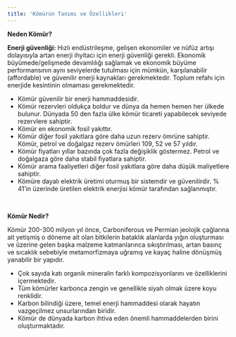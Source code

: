 ```yaml
---
title: 'Kömürün Tanımı ve Özellikleri'
---
```


<p><strong>Neden K&ouml;m&uuml;r?</strong></p>
<p><strong>Enerji g&uuml;venliği:</strong> Hızlı end&uuml;strileşme, gelişen ekonomiler ve n&uuml;f&uuml;z artışı dolayısıyla artan enerji ihyitacı i&ccedil;in enerji g&uuml;venliği gerekli. Ekonomik b&uuml;y&uuml;mede/gelişmede devamlılığı sağlamak ve ekonomik b&uuml;y&uuml;me performansının aynı seviyelerde tutulması i&ccedil;in m&uuml;mk&uuml;n, karşılanabilir (affordable) ve g&uuml;venilir enerji kaynakları gerekmektedir. Toplum refahı i&ccedil;in enerjide kesintinin olmaması gerekmektedir.</p>
<ul>
<li>K&ouml;m&uuml;r g&uuml;venilir bir enerji hammaddesidir.</li>
<li>K&ouml;m&uuml;r rezervleri olduk&ccedil;a boldur ve d&uuml;nya da hemen hemen her &uuml;lkede bulunur. D&uuml;nyada 50 den fazla &uuml;lke k&ouml;m&uuml;r ticareti yapabilecek seviyede rezervlere sahiptir.</li>
<li>K&ouml;m&uuml;r en ekonomik fosil yakıttır.</li>
<li>K&ouml;m&uuml;r diğer fosil yakıtlara g&ouml;re daha uzun rezerv &ouml;mr&uuml;ne sahiptir. K&ouml;m&uuml;r, petrol ve doğalgaz rezerv &ouml;m&uuml;rleri 109, 52 ve 57 yıldır.</li>
<li>K&ouml;m&uuml;r fiyatları yıllar bazında &ccedil;ok fazla değişiklik g&ouml;stermez. Petrol ve doğalgaza g&ouml;re daha stabil fiyatlara sahiptir.</li>
<li>K&ouml;m&uuml;r arama faaliyetleri diğer fosil yakıtlara g&ouml;re daha d&uuml;ş&uuml;k maliyetlere sahiptir.</li>
<li>K&ouml;m&uuml;re dayalı elektrik &uuml;retimi oturmuş bir sistemdir ve g&uuml;venilirdir. % 41&rsquo;in &uuml;zerinde &uuml;retilen elektrik enerjisi k&ouml;m&uuml;r tarafından sağlanmıştır.</li>
</ul>
<p>&nbsp;</p>
<p><strong>K&ouml;m&uuml;r Nedir?</strong></p>
<p>K&ouml;m&uuml;r 200-300 milyon yıl &ouml;nce, Carboniferous ve Permian jeolojik &ccedil;ağlarına ait yetişmiş o d&ouml;neme ait olan bitkilerin bataklık alanlarda yığın oluşturması ve &uuml;zerine gelen başka malzeme katmanlarınca sıkıştırılması, artan basın&ccedil; ve sıcaklık sebebiyle metamorfizmaya uğramış ve kaya&ccedil; haline d&ouml;n&uuml;şm&uuml;ş yanabilir bir yapıdır.</p>
<ul>
<li>&Ccedil;ok sayıda katı organik mineralin farklı kompozisyonlarını ve &ouml;zelliklerini i&ccedil;ermektedir.</li>
<li>T&uuml;m k&ouml;m&uuml;rler karbonca zengin ve genellikle siyah olmak &uuml;zere koyu renklidir.</li>
<li>Karbon bilindiği &uuml;zere, temel enerji hammaddesi olarak hayatın vazge&ccedil;ilmez unsurlarından biridir.</li>
<li>K&ouml;m&uuml;r de d&uuml;nyada karbon ihtiva eden &ouml;nemli hammaddelerden birini oluşturmaktadır.</li>
</ul>